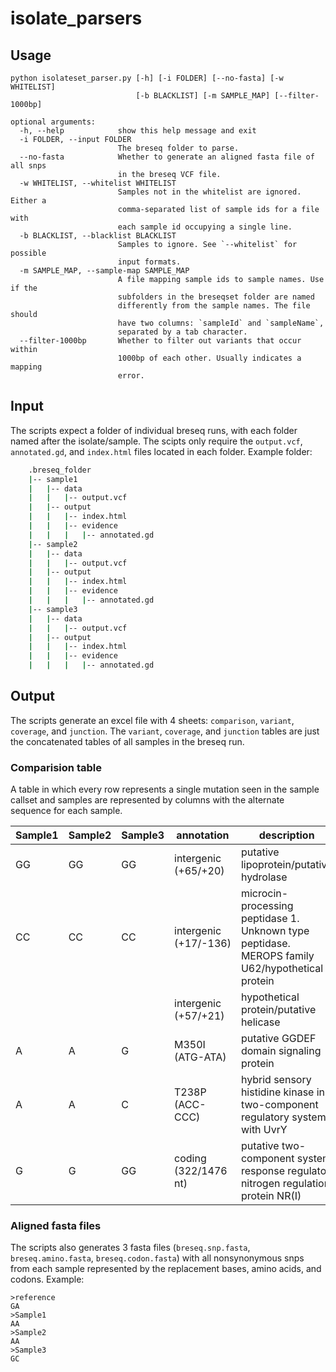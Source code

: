 # isolate_parsers

## Usage
```
python isolateset_parser.py [-h] [-i FOLDER] [--no-fasta] [-w WHITELIST]
                            [-b BLACKLIST] [-m SAMPLE_MAP] [--filter-1000bp]

optional arguments:
  -h, --help            show this help message and exit
  -i FOLDER, --input FOLDER
                        The breseq folder to parse.
  --no-fasta            Whether to generate an aligned fasta file of all snps
                        in the breseq VCF file.
  -w WHITELIST, --whitelist WHITELIST
                        Samples not in the whitelist are ignored. Either a
                        comma-separated list of sample ids for a file with
                        each sample id occupying a single line.
  -b BLACKLIST, --blacklist BLACKLIST
                        Samples to ignore. See `--whitelist` for possible
                        input formats.
  -m SAMPLE_MAP, --sample-map SAMPLE_MAP
                        A file mapping sample ids to sample names. Use if the
                        subfolders in the breseqset folder are named
                        differently from the sample names. The file should
                        have two columns: `sampleId` and `sampleName`,
                        separated by a tab character.
  --filter-1000bp       Whether to filter out variants that occur within
                        1000bp of each other. Usually indicates a mapping
                        error.

```


## Input
The scripts expect a folder of individual breseq runs, with each folder named after the isolate/sample.
The scipts only require the `output.vcf`, `annotated.gd`, and `index.html` files located in each folder.
Example folder:
```bash
    .breseq_folder
    |-- sample1
    |   |-- data
    |   |   |-- output.vcf
    |   |-- output
    |   |   |-- index.html
    |   |   |-- evidence
    |   |   |   |-- annotated.gd
    |-- sample2
    |   |-- data
    |   |   |-- output.vcf
    |   |-- output
    |   |   |-- index.html
    |   |   |-- evidence
    |   |   |   |-- annotated.gd
    |-- sample3
    |   |-- data
    |   |   |-- output.vcf
    |   |-- output
    |   |   |-- index.html
    |   |   |-- evidence
    |   |   |   |-- annotated.gd
```

## Output
The scripts generate an excel file with 4 sheets: `comparison`, `variant`, `coverage`, and `junction`.
The `variant`, `coverage`, and `junction` tables are just the concatenated tables of all samples in the breseq run.

### Comparision table
A table in which every row represents a single mutation seen in the sample callset 
and samples are represented by columns with the alternate sequence for each sample.

| Sample1 | Sample2 | Sample3 | annotation                | description                                                                                     | gene                    | locusTag          | mutationCategory  | position | presentIn | presentInAllSamples | ref | seq id    | 
|---------|---------|---------|---------------------------|-------------------------------------------------------------------------------------------------|-------------------------|-------------------|-------------------|----------|-----------|---------------------|-----|-----------| 
| GG      | GG      | GG      | intergenic (+65/+20)      | putative lipoprotein/putative hydrolase                                                         | PFLU0045 - / - PFLU0046 | PFLU0045/PFLU0046 | small_indel       | 45881    | 3         | 1                   | G   | NC_012660 | 
| CC      | CC      | CC      | intergenic (+17/-136)     | microcin-processing peptidase 1. Unknown type peptidase. MEROPS family U62/hypothetical protein | PFLU0872 - / - PFLU0873 | PFLU0872/PFLU0873 | small_indel       | 985333   | 3         | 1                   | C   | NC_012660 | 
|         |         |         | intergenic (+57/+21)      | hypothetical protein/putative helicase                                                          | PFLU3154 - / - PFLU3155 | PFLU3154/PFLU3155 | small_indel       | 3447986  | 3         | 1                   |     | NC_012660 | 
| A       | A       | G       | M350I (ATG-ATA)           | putative GGDEF domain signaling protein                                                         | PFLU3571 -              | PFLU3571          | snp_nonsynonymous | 3959631  | 2         | 0                   | G   | NC_012660 | 
| A       | A       | C       | T238P (ACC-CCC)           | hybrid sensory histidine kinase in two-component regulatory system with UvrY                    | PFLU3777 -              | PFLU3777          | snp_nonsynonymous | 4173231  | 1         | 0                   | A   | NC_012660 | 
| G       | G       | GG      | coding (322/1476 nt)      | putative two-component system response regulator nitrogen regulation protein NR(I)              | PFLU4443 -              | PFLU4443          | small_indel       | 4908233  | 1         | 0                   | G   | NC_012660 | 

### Aligned fasta files

The scripts also generates 3 fasta files (`breseq.snp.fasta`, `breseq.amino.fasta`, `breseq.codon.fasta`)
with all nonsynonymous snps from each sample represented by the replacement bases, amino acids, and codons.
Example:
```
>reference
GA
>Sample1
AA
>Sample2
AA
>Sample3
GC
```